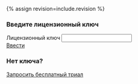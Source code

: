 {% assign revision=include.revision %}

<div class="license-form__wrap">
<div class="license-form-enter">
<h3 class="text text_h3">
  Введите лицензионный ключ
</h3>

<div class="form form--inline">
  <div class="form__row" style="max-width: 383px;">
    <label class="label">
      Лицензионный ключ
    </label>
    <input id="license-token-input" class="textfield"
      type="text" license-token name="license-token-{{ revision }}"
      autocomplete="off" />
  </div>
  <a href="#" id="enter-license-key-{{ revision }}" class="button button_alt">Ввести</a>
  <span></span>
</div>
</div>

<script>
$(document).ready(function() {

    tokenInputElement-{{ revision }} = $('[license-token-{{ revision }}]');
    if ($.cookie("demotoken") || $.cookie("license-token")) {
        let token = $.cookie("license-token") ? $.cookie("license-token") : $.cookie("demotoken");
        tokenInputElement-{{ revision }}.val(token);
    }

    $.cookie('lang', '{{ page.lang }}');
      $('#enter-license-key-{{ revision }}').click((e)=> {
        e.preventDefault();
        let licenseToken = $('[license-token-{{ revision }}]').val().trim();
        getLicenseToken(licenseToken, {{ revision }})
      });
    
      $('[license-token-{{ revision }}]').keypress((e) => {
          const keycode = (event.keyCode ? event.keyCode : event.which);
          let licenseToken = $('[license-token-{{ revision }}]').val().trim();
          if (keycode == '13') {
            getLicenseToken(licenseToken)
          }
      });
    
      triggerBlockOnItemContent('[license-token]', '.dimmer-block-content', {% if page.ee_only != true %}true{% endif %});
    
      generate_password(true);
      replace_snippet_password();
      sessionStorage.setItem('dhctl-revision','{% if page.ee_only == true %}ee{% else %}ce{% endif %}');

})
</script>

<div class="license-form-request">
<h3 class="text text_h3">
  Нет ключа?
</h3>
<div class="button-group">
  <a href="" data-open-modal="request_access" class="button button_alt">Запросить бесплатный триал</a>
</div>
</div>
</div>
